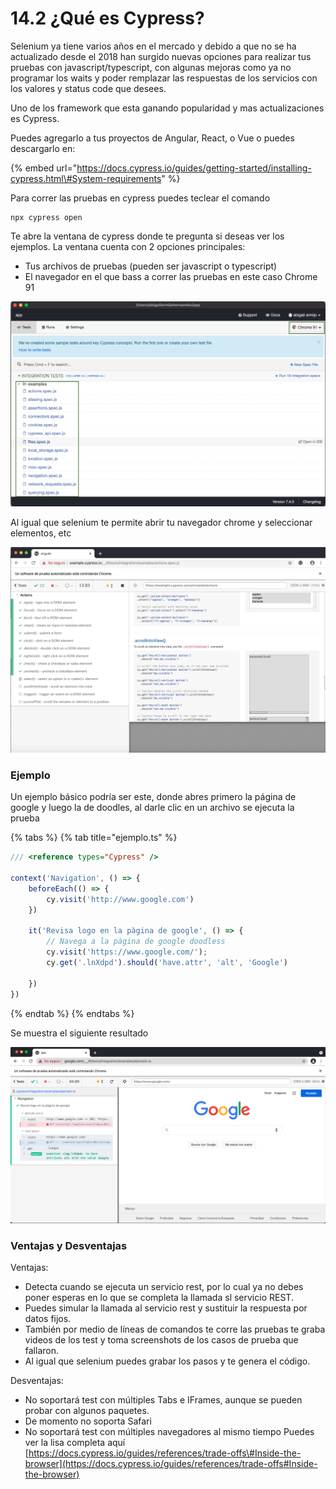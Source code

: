# 14.2 ¿Qué es Cypress?

Selenium ya tiene varios años en el mercado y debido a que no se ha actualizado desde el 2018 han surgido nuevas opciones para realizar tus pruebas con javascript/typescript, con algunas mejoras como ya no programar los waits y poder remplazar las respuestas de los servicios con los valores y status code que desees.

Uno de los framework que esta ganando popularidad y mas actualizaciones es Cypress.

Puedes agregarlo a tus proyectos de Angular, React, o Vue o puedes descargarlo en:

{% embed url="https://docs.cypress.io/guides/getting-started/installing-cypress.html\#System-requirements" %}

Para correr las pruebas en cypress puedes teclear el comando

```text
npx cypress open
```

Te abre la ventana de cypress donde te pregunta si deseas ver los ejemplos. La ventana cuenta con 2 opciones principales:

* Tus archivos de pruebas \(pueden ser javascript o typescript\)
* El navegador en el que bass a correr las pruebas en este caso Chrome 91

![](../../.gitbook/assets/image%20%28609%29.png)

Al igual que selenium te permite abrir tu navegador chrome y seleccionar elementos, etc

![](../../.gitbook/assets/image%20%28202%29.png)

### Ejemplo

Un ejemplo básico podría ser este, donde abres primero la página de google y luego la de doodles, al darle clic en un archivo se ejecuta la prueba

{% tabs %}
{% tab title="ejemplo.ts" %}
```javascript
/// <reference types="Cypress" />

context('Navigation', () => {
    beforeEach(() => {
        cy.visit('http://www.google.com')
    })

    it('Revisa logo en la pàgina de google', () => {
        // Navega a la pàgina de google doodless
        cy.visit('https://www.google.com/');
        cy.get('.lnXdpd').should('have.attr', 'alt', 'Google')
      
    })
})

```
{% endtab %}
{% endtabs %}

Se muestra el siguiente resultado

![](../../.gitbook/assets/image%20%28605%29.png)

### Ventajas y Desventajas

Ventajas:

* Detecta cuando se ejecuta un servicio rest, por lo cual ya no debes poner esperas en lo que se completa la llamada sl servicio REST.
* Puedes simular la llamada al servicio rest y sustituir la respuesta por datos fijos.
* También por medio de líneas de comandos te corre las pruebas te graba videos de los test y toma screenshots de los casos de prueba que fallaron.
* Al igual que selenium puedes grabar los pasos y te genera el código.

Desventajas:

* No soportará test con múltiples Tabs e IFrames, aunque se pueden probar con algunos paquetes.
* De momento no soporta Safari
* No soportará test con múltiples navegadores al mismo tiempo  Puedes ver la lisa completa aquí [https://docs.cypress.io/guides/references/trade-offs\#Inside-the-browser](https://docs.cypress.io/guides/references/trade-offs#Inside-the-browser)

